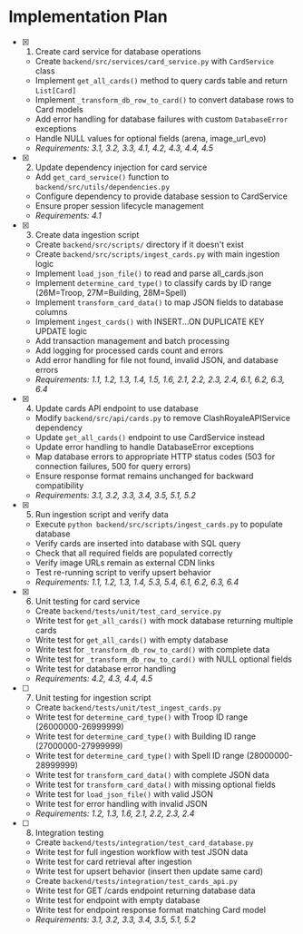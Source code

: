 # Implementation Plan

- [x] 1. Create card service for database operations





  - Create `backend/src/services/card_service.py` with `CardService` class
  - Implement `get_all_cards()` method to query cards table and return `List[Card]`
  - Implement `_transform_db_row_to_card()` to convert database rows to Card models
  - Add error handling for database failures with custom `DatabaseError` exceptions
  - Handle NULL values for optional fields (arena, image_url_evo)
  - _Requirements: 3.1, 3.2, 3.3, 4.1, 4.2, 4.3, 4.4, 4.5_

- [x] 2. Update dependency injection for card service





  - Add `get_card_service()` function to `backend/src/utils/dependencies.py`
  - Configure dependency to provide database session to CardService
  - Ensure proper session lifecycle management
  - _Requirements: 4.1_

- [x] 3. Create data ingestion script





  - Create `backend/src/scripts/` directory if it doesn't exist
  - Create `backend/src/scripts/ingest_cards.py` with main ingestion logic
  - Implement `load_json_file()` to read and parse all_cards.json
  - Implement `determine_card_type()` to classify cards by ID range (26M=Troop, 27M=Building, 28M=Spell)
  - Implement `transform_card_data()` to map JSON fields to database columns
  - Implement `ingest_cards()` with INSERT...ON DUPLICATE KEY UPDATE logic
  - Add transaction management and batch processing
  - Add logging for processed cards count and errors
  - Add error handling for file not found, invalid JSON, and database errors
  - _Requirements: 1.1, 1.2, 1.3, 1.4, 1.5, 1.6, 2.1, 2.2, 2.3, 2.4, 6.1, 6.2, 6.3, 6.4_

- [x] 4. Update cards API endpoint to use database





  - Modify `backend/src/api/cards.py` to remove ClashRoyaleAPIService dependency
  - Update `get_all_cards()` endpoint to use CardService instead
  - Update error handling to handle DatabaseError exceptions
  - Map database errors to appropriate HTTP status codes (503 for connection failures, 500 for query errors)
  - Ensure response format remains unchanged for backward compatibility
  - _Requirements: 3.1, 3.2, 3.3, 3.4, 3.5, 5.1, 5.2_

- [x] 5. Run ingestion script and verify data





  - Execute `python backend/src/scripts/ingest_cards.py` to populate database
  - Verify cards are inserted into database with SQL query
  - Check that all required fields are populated correctly
  - Verify image URLs remain as external CDN links
  - Test re-running script to verify upsert behavior
  - _Requirements: 1.1, 1.2, 1.3, 1.4, 5.3, 5.4, 6.1, 6.2, 6.3, 6.4_

- [x] 6. Unit testing for card service





  - Create `backend/tests/unit/test_card_service.py`
  - Write test for `get_all_cards()` with mock database returning multiple cards
  - Write test for `get_all_cards()` with empty database
  - Write test for `_transform_db_row_to_card()` with complete data
  - Write test for `_transform_db_row_to_card()` with NULL optional fields
  - Write test for database error handling
  - _Requirements: 4.2, 4.3, 4.4, 4.5_

- [ ] 7. Unit testing for ingestion script
  - Create `backend/tests/unit/test_ingest_cards.py`
  - Write test for `determine_card_type()` with Troop ID range (26000000-26999999)
  - Write test for `determine_card_type()` with Building ID range (27000000-27999999)
  - Write test for `determine_card_type()` with Spell ID range (28000000-28999999)
  - Write test for `transform_card_data()` with complete JSON data
  - Write test for `transform_card_data()` with missing optional fields
  - Write test for `load_json_file()` with valid JSON
  - Write test for error handling with invalid JSON
  - _Requirements: 1.2, 1.3, 1.6, 2.1, 2.2, 2.3, 2.4_

- [ ] 8. Integration testing
  - Create `backend/tests/integration/test_card_database.py`
  - Write test for full ingestion workflow with test JSON data
  - Write test for card retrieval after ingestion
  - Write test for upsert behavior (insert then update same card)
  - Create `backend/tests/integration/test_cards_api.py`
  - Write test for GET /cards endpoint returning database data
  - Write test for endpoint with empty database
  - Write test for endpoint response format matching Card model
  - _Requirements: 3.1, 3.2, 3.3, 3.4, 3.5, 5.1, 5.2_
